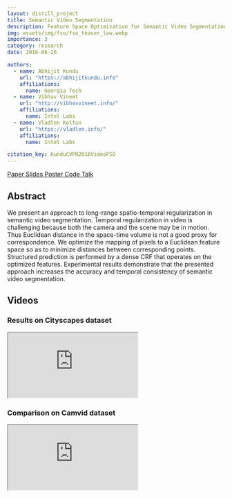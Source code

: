 ```yaml
---
layout: distill_project
title: Semantic Video Segmentation
description: Feature Space Optimization for Semantic Video Segmentation
img: assets/img/fso/fso_teaser_low.webp
importance: 3
category: research
date: 2016-06-26

authors:
  - name: Abhijit Kundu
    url: "https://abhijitkundu.info"
    affiliations:
      name: Georgia Tech
  - name: Vibhav Vineet
    url: "http://vibhavvineet.info/"
    affiliations:
      name: Intel Labs
  - name: Vladlen Koltun
    url: "https://vladlen.info/"
    affiliations:
      name: Intel Labs

citation_key: KunduCVPR2016VideoFSO
---
```


<p>
    <a href="../../assets/pdf/VideoFSO_CVPR16.pdf" class="btn btn-primary z-depth-1">Paper <i class="fas fa-file-pdf"></i></a>
    <a href="../../assets/pdf/VideoFSO_CVPR16_slides.pdf" class="btn btn-primary z-depth-1">Slides <i class="fas fa-file-powerpoint"></i></a>
    <a href="../../assets/pdf/VideoFSO_CVPR16_poster.pdf" class="btn btn-primary z-depth-1">Poster <i class="fas fa-file-pdf"></i></a>
    <a href="https://bitbucket.org/infinitei/videoparsing" class="btn btn-primary z-depth-1">Code <i class="fab fa-bitbucket"></i></a>
    <a href="https://www.youtube.com/watch?v=KPaY5DitFxw" class="btn btn-primary z-depth-1">Talk <i class="fab fa-youtube"></i></a>
</p>


## Abstract

We present an approach to long-range spatio-temporal regularization in semantic video segmentation. Temporal regularization in video is challenging because both the camera and the scene may be in motion. Thus Euclidean distance in the space-time volume is not a good proxy for correspondence. We optimize the mapping of pixels to a Euclidean feature space so as to minimize distances between corresponding points. Structured prediction is performed by a dense CRF that operates on the optimized features. Experimental results demonstrate that the presented approach increases the accuracy and temporal consistency of semantic video segmentation.


## Videos

### Results on Cityscapes dataset
<div class="embed-responsive embed-responsive-16by9">
    <iframe class="embed-responsive-item" src="https://www.youtube.com/embed/Nok6Xludc_Q"></iframe>
</div>

### Comparison on Camvid dataset
<div class="embed-responsive embed-responsive-16by9">
    <iframe class="embed-responsive-item" src="https://www.youtube.com/embed/k9EgyFpiH8g"></iframe>
</div>

